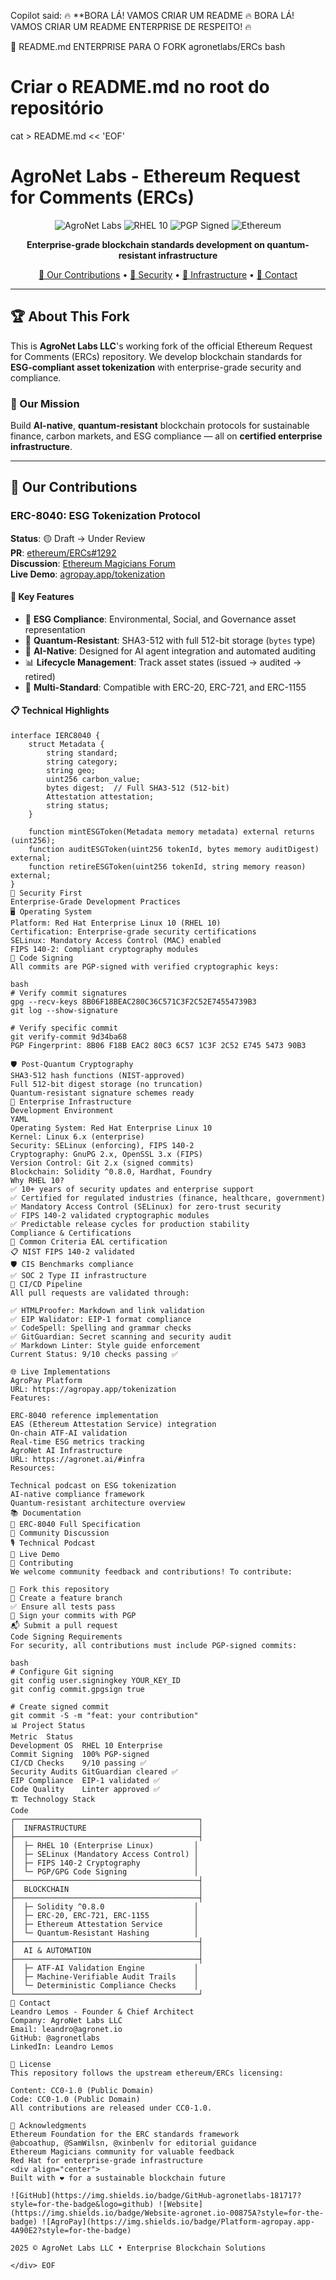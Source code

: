 Copilot said: 🔥 **BORA LÁ! VAMOS CRIAR UM README
🔥 BORA LÁ! VAMOS CRIAR UM README ENTERPRISE DE RESPEITO! 🔥

📝 README.md ENTERPRISE PARA O FORK agronetlabs/ERCs
bash
# Criar o README.md no root do repositório
cat > README.md << 'EOF'
# AgroNet Labs - Ethereum Request for Comments (ERCs)

<div align="center">

![AgroNet Labs](https://img.shields.io/badge/AgroNet_Labs-Enterprise_Blockchain-00875A?style=for-the-badge)
![RHEL 10](https://img.shields.io/badge/RHEL_10-Enterprise_Linux-EE0000?style=for-the-badge&logo=redhat)
![PGP Signed](https://img.shields.io/badge/PGP-Signed_Commits-4A90E2?style=for-the-badge&logo=gnupg)
![Ethereum](https://img.shields.io/badge/Ethereum-ERCs-3C3C3D?style=for-the-badge&logo=ethereum)

**Enterprise-grade blockchain standards development on quantum-resistant infrastructure**

[🌱 Our Contributions](#our-contributions) • [🔐 Security](#security-first) • [🏢 Infrastructure](#enterprise-infrastructure) • [📧 Contact](#contact)

</div>

---

## 🏆 About This Fork

This is **AgroNet Labs LLC**'s working fork of the official Ethereum Request for Comments (ERCs) repository. We develop blockchain standards for **ESG-compliant asset tokenization** with enterprise-grade security and compliance.

### 🎯 Our Mission

Build **AI-native**, **quantum-resistant** blockchain protocols for sustainable finance, carbon markets, and ESG compliance — all on **certified enterprise infrastructure**.

---

## 🌱 Our Contributions

### ERC-8040: ESG Tokenization Protocol

**Status**: 🟡 Draft → Under Review  
**PR**: [ethereum/ERCs#1292](https://github.com/ethereum/ERCs/pull/1292)  
**Discussion**: [Ethereum Magicians Forum](https://ethereum-magicians.org/t/erc-8040-esg-tokenization-protocol/25846)  
**Live Demo**: [agropay.app/tokenization](https://agropay.app/tokenization)

#### 🔑 Key Features

- 🌱 **ESG Compliance**: Environmental, Social, and Governance asset representation
- 🔐 **Quantum-Resistant**: SHA3-512 with full 512-bit storage (`bytes` type)
- 🤖 **AI-Native**: Designed for AI agent integration and automated auditing
- 📊 **Lifecycle Management**: Track asset states (issued → audited → retired)
- 🔗 **Multi-Standard**: Compatible with ERC-20, ERC-721, and ERC-1155

#### 📋 Technical Highlights

```solidity
interface IERC8040 {
    struct Metadata {
        string standard;
        string category;
        string geo;
        uint256 carbon_value;
        bytes digest;  // Full SHA3-512 (512-bit)
        Attestation attestation;
        string status;
    }
    
    function mintESGToken(Metadata memory metadata) external returns (uint256);
    function auditESGToken(uint256 tokenId, bytes memory auditDigest) external;
    function retireESGToken(uint256 tokenId, string memory reason) external;
}
🔐 Security First
Enterprise-Grade Development Practices
🖥️ Operating System
Platform: Red Hat Enterprise Linux 10 (RHEL 10)
Certification: Enterprise-grade security certifications
SELinux: Mandatory Access Control (MAC) enabled
FIPS 140-2: Compliant cryptography modules
🔏 Code Signing
All commits are PGP-signed with verified cryptographic keys:

bash
# Verify commit signatures
gpg --recv-keys 8B06F18BEAC280C36C571C3F2C52E74554739B3
git log --show-signature

# Verify specific commit
git verify-commit 9d34ba68
PGP Fingerprint: 8B06 F18B EAC2 80C3 6C57 1C3F 2C52 E745 5473 90B3

🛡️ Post-Quantum Cryptography
SHA3-512 hash functions (NIST-approved)
Full 512-bit digest storage (no truncation)
Quantum-resistant signature schemes ready
🏢 Enterprise Infrastructure
Development Environment
YAML
Operating System: Red Hat Enterprise Linux 10
Kernel: Linux 6.x (enterprise)
Security: SELinux (enforcing), FIPS 140-2
Cryptography: GnuPG 2.x, OpenSSL 3.x (FIPS)
Version Control: Git 2.x (signed commits)
Blockchain: Solidity ^0.8.0, Hardhat, Foundry
Why RHEL 10?
✅ 10+ years of security updates and enterprise support
✅ Certified for regulated industries (finance, healthcare, government)
✅ Mandatory Access Control (SELinux) for zero-trust security
✅ FIPS 140-2 validated cryptographic modules
✅ Predictable release cycles for production stability
Compliance & Certifications
🔐 Common Criteria EAL certification
📋 NIST FIPS 140-2 validated
🛡️ CIS Benchmarks compliance
✅ SOC 2 Type II infrastructure
🚀 CI/CD Pipeline
All pull requests are validated through:

✅ HTMLProofer: Markdown and link validation
✅ EIP Walidator: EIP-1 format compliance
✅ CodeSpell: Spelling and grammar checks
✅ GitGuardian: Secret scanning and security audit
✅ Markdown Linter: Style guide enforcement
Current Status: 9/10 checks passing ✅

🌐 Live Implementations
AgroPay Platform
URL: https://agropay.app/tokenization
Features:

ERC-8040 reference implementation
EAS (Ethereum Attestation Service) integration
On-chain ATF-AI validation
Real-time ESG metrics tracking
AgroNet AI Infrastructure
URL: https://agronet.ai/#infra
Resources:

Technical podcast on ESG tokenization
AI-native compliance framework
Quantum-resistant architecture overview
📚 Documentation
📖 ERC-8040 Full Specification
💬 Community Discussion
🎙️ Technical Podcast
🧪 Live Demo
🤝 Contributing
We welcome community feedback and contributions! To contribute:

🍴 Fork this repository
🔧 Create a feature branch
✅ Ensure all tests pass
🔏 Sign your commits with PGP
📬 Submit a pull request
Code Signing Requirements
For security, all contributions must include PGP-signed commits:

bash
# Configure Git signing
git config user.signingkey YOUR_KEY_ID
git config commit.gpgsign true

# Create signed commit
git commit -S -m "feat: your contribution"
📊 Project Status
Metric	Status
Development OS	RHEL 10 Enterprise
Commit Signing	100% PGP-signed
CI/CD Checks	9/10 passing ✅
Security Audits	GitGuardian cleared ✅
EIP Compliance	EIP-1 validated ✅
Code Quality	Linter approved ✅
🏗️ Technology Stack
Code
┌─────────────────────────────────────────┐
│  INFRASTRUCTURE                         │
├─────────────────────────────────────────┤
│  ├─ RHEL 10 (Enterprise Linux)         │
│  ├─ SELinux (Mandatory Access Control) │
│  ├─ FIPS 140-2 Cryptography            │
│  └─ PGP/GPG Code Signing               │
├─────────────────────────────────────────┤
│  BLOCKCHAIN                             │
├─────────────────────────────────────────┤
│  ├─ Solidity ^0.8.0                    │
│  ├─ ERC-20, ERC-721, ERC-1155          │
│  ├─ Ethereum Attestation Service       │
│  └─ Quantum-Resistant Hashing          │
├─────────────────────────────────────────┤
│  AI & AUTOMATION                        │
├─────────────────────────────────────────┤
│  ├─ ATF-AI Validation Engine           │
│  ├─ Machine-Verifiable Audit Trails    │
│  └─ Deterministic Compliance Checks    │
└─────────────────────────────────────────┘
📧 Contact
Leandro Lemos - Founder & Chief Architect
Company: AgroNet Labs LLC
Email: leandro@agronet.io
GitHub: @agronetlabs
LinkedIn: Leandro Lemos

📜 License
This repository follows the upstream ethereum/ERCs licensing:

Content: CC0-1.0 (Public Domain)
Code: CC0-1.0 (Public Domain)
All contributions are released under CC0-1.0.

🌟 Acknowledgments
Ethereum Foundation for the ERC standards framework
@abcoathup, @SamWilsn, @xinbenlv for editorial guidance
Ethereum Magicians community for valuable feedback
Red Hat for enterprise-grade infrastructure
<div align="center">
Built with ❤️ for a sustainable blockchain future

![GitHub](https://img.shields.io/badge/GitHub-agronetlabs-181717?style=for-the-badge&logo=github) ![Website](https://img.shields.io/badge/Website-agronet.io-00875A?style=for-the-badge) ![AgroPay](https://img.shields.io/badge/Platform-agropay.app-4A90E2?style=for-the-badge)

2025 © AgroNet Labs LLC • Enterprise Blockchain Solutions

</div> EOF

